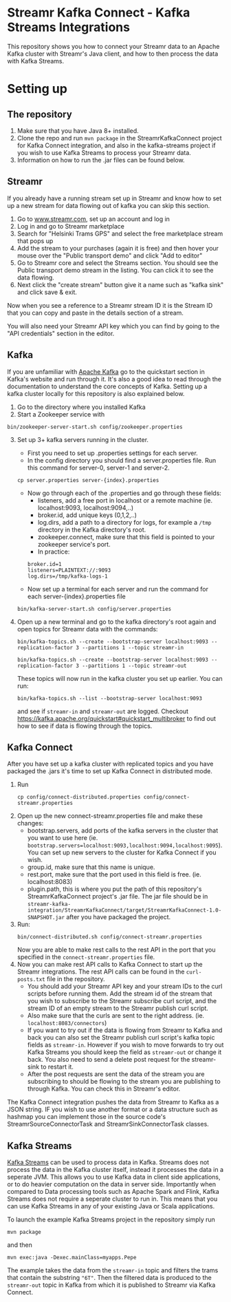 # Streamr Kafka Connect - Kafka Streams Integrations

This repository shows you how to connect your Streamr data to an Apache Kafka cluster with Streamr's Java client, and how to then process the data with Kafka Streams.

# Setting up
## The repository

1. Make sure that you have Java 8+ installed.
2. Clone the repo and run `mvn package` in the StreamrKafkaConnect project for Kafka Connect integration, and also in the kafka-streams project if you wish to use Kafka Streams to process your Streamr data.
3. Information on how to run the .jar files can be found below.

## Streamr
If you already have a running stream set up in Streamr and know how to set up a new stream for data flowing out of kafka you can skip this section.

1. Go to www.streamr.com, set up an account and log in
2. Log in and go to Streamr marketplace
3. Search for "Helsinki Trams GPS" and select the free marketplace stream that pops up
4. Add the stream to your purchases (again it is free) and then hover your mouse over the "Public transport demo" and click "Add to editor"
5. Go to Streamr core and select the Streams section. You should see the Public transport demo stream in the listing. You can click it to see the data flowing.
6. Next click the "create stream" button give it a name such as "kafka sink" and click save & exit.

Now when you see a reference to a Streamr stream ID it is the Stream ID that you can copy and paste in the details section of a stream.

You will also need your Streamr API key which you can find by going to the "API credentials" section in the editor.

## Kafka
If you are unfamiliar with [Apache Kafka](https://kafka.apache.org/) go to the quickstart section in Kafka's website and run through it. It's also a good idea to read through the documentation to understand the core concepts of Kafka. Setting up a kafka cluster locally for this repository is also explained below.

1. Go to the directory where you installed Kafka
2. Start a Zookeeper service with
```
bin/zookeeper-server-start.sh config/zookeeper.properties
```
3. Set up 3+ kafka servers running in the cluster.

    * First you need to set up .properties settings for each server.
    * In the config directory you should find a server.properties file. Run this command for server-0, server-1 and server-2.
    ```
    cp server.properties server-{index}.properties
    ```
    * Now go through each of the .properties and go through these fields:
        * listeners, add a free port in localhost or a remote machine (ie. localhost:9093, localhost:9094,..)
        * broker.id, add unique keys (0,1,2,..)
        * log.dirs, add a path to a directory for logs, for example a `/tmp` directory in the Kafka directory's root.
        * zookeeper.connect, make sure that this field is pointed to your zookeeper service's port.
        * In practice:
        ```
        broker.id=1
        listeners=PLAINTEXT://:9093
        log.dirs=/tmp/kafka-logs-1
        ```
    * Now set up a terminal for each server and run the command for each server-{index}.properties file
    ```
    bin/kafka-server-start.sh config/server.properties
    ```

4. Open up a new terminal and go to the kafka directory's root again and open topics for Streamr data with the commands:
    ```
    bin/kafka-topics.sh --create --bootstrap-server localhost:9093 --replication-factor 3 --partitions 1 --topic streamr-in

    ```
    ```
    bin/kafka-topics.sh --create --bootstrap-server localhost:9093 --replication-factor 3 --partitions 1 --topic streamr-out
    ```
    These topics will now run in the kafka cluster you set up earlier. You can run:
    ```
    bin/kafka-topics.sh --list --bootstrap-server localhost:9093
    ```
    and see if `streamr-in` and `streamr-out` are logged.
    Checkout https://kafka.apache.org/quickstart#quickstart_multibroker to find out how to see if data is flowing through the topics.

## Kafka Connect
After you have set up a kafka cluster with replicated topics and you have packaged the .jars it's time to set up Kafka Connect in distributed mode.
1. Run 
    ```
    cp config/connect-distributed.properties config/connect-streamr.properties
    ```
2. Open up the new connect-streamr.properties file and make these changes:
    * bootstrap.servers, add ports of the kafka servers in the cluster that you want to use here (ie. `bootstrap.servers=localhost:9093,localhost:9094,localhost:9095`). You can set up new servers to the cluster for Kafka Connect if you wish.
    * group.id, make sure that this name is unique.
    * rest.port, make sure that the port used in this field is free. (ie. localhost:8083)
    * plugin.path, this is where you put the path of this repository's StreamrKafkaConnect project's .jar file. The jar file should be in `streamr-kafka-integration/StreamrKafkaConnect/target/StreamrKafkaConnect-1.0-SNAPSHOT.jar` after you have packaged the project.
3. Run:
    ```
    bin/connect-distributed.sh config/connect-streamr.properties
    ```
    Now you are able to make rest calls to the rest API in the port that you specified in the `connect-streamr.properties` file.
4. Now you can make rest API calls to Kafka Connect to start up the Streamr integrations. The rest API calls can be found in the `curl-posts.txt` file in the repository. 
    * You should add your Streamr API key and your stream IDs to the curl scripts before running them. Add the stream id of the stream that you wish to subscribe to the Streamr subscribe curl script, and the stream ID of an empty stream to the Streamr publish curl script.
    * Also make sure that the curls are sent to the right address. (ie. `localhost:8083/connectors`)
    * If you want to try out if the data is flowing from Streamr to Kafka and back you can also set the Streamr publish curl script's kafka topic fields as `streamr-in`. However if you wish to move forwards to try out Kafka Streams you should keep the field as `streamr-out` or change it back. You also need to send a delete post request for the streamr-sink to restart it.
    * After the post requests are sent the data of the stream you are subscribing to should be flowing to the stream you are publishing to through Kafka. You can check this in Streamr's editor.

The Kafka Connect integration pushes the data from Streamr to Kafka as a JSON string. IF you wish to use another format or a data structure such as hashmap you can implement those in the source code's StreamrSourceConnectorTask and StreamrSinkConnectorTask classes.

## Kafka Streams
[Kafka Streams](https://kafka.apache.org/documentation/streams/) can be used to process data in Kafka. Streams does not process the data in the Kafka cluster itself, instead it processes the data in a seperate JVM. This allows you to use Kafka data in client side applications, or to do heavier computation on the data in server side. Importantly when compared to Data processing tools such as Apache Spark and Flink, Kafka Streams does not require a seperate cluster to run in. This means that you can use Kafka Streams in any of your existing Java or Scala applications.

To launch the example Kafka Streams project in the repository simply run 

```
mvn package
```

and then

```
mvn exec:java -Dexec.mainClass=myapps.Pepe
```

The example takes the data from the `streamr-in` topic and filters the trams that contain the substring `"6T"`. Then the filtered data is produced to the `streamr-out` topic in Kafka from which it is published to Streamr via Kafka Connect.